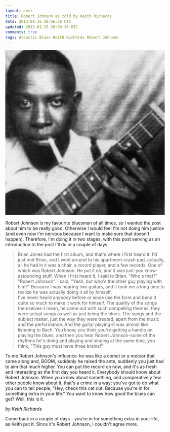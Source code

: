 ```yaml
---           
layout: post
title: Robert Johnson as told by Keith Richards
date: 2013-01-15 20:56:36 UTC
updated: 2013-01-15 20:56:36 UTC
comments: true
tags: Acoustic Blues Keith Richards Robert Johnson
---
```

![](/img/2F20102F042Frobert_johnson2.jpg)


Robert Johnson is my favourite bluesman of all times, so I wanted the post
about him to be really good. Otherwise I would feel I'm not doing him justice
(and even now I'm nervous because I want to make sure that doesn't happen).
Therefore, I'm doing it in two stages, with this post serving as an
introduction to the post I'll do in a couple of days.  
  

> Brian Jones had the first album, and that's where I first heard it. I'd just
met Brian, and I went around to his apartment-crash pad, actually, all he had
in it was a chair, a record player, and a few records. One of which was Robert
Johnson. He put it on, and it was just-you know-astounding stuff. When I first
heard it, I said to Brian, "Who's that?" "Robert Johnson". I said, "Yeah, but
who's the other guy playing with him?" Because I was hearing two guitars, and
it took me a long time to realize he was actually doing it all by himself.  
I've never heard anybody before or since use the form and bend it quite so
much to make it work for himself. The quality of the songs themselves-I mean,
he came out with such compelling themes, they were actual songs as well as
just being the blues. The songs and the subject matter, just the way they were
treated, apart from the music and the performance. And the guitar playing-it
was almost like listening to Bach. You know, you think you're getting a handle
on playing the blues, and then you hear Robert Johnson-some of the rhythms
he's doing and playing and singing at the same time, you think, "This guy must
have three brains!"

  

>  
To me Robert Johnson's influence-he was like a comet or a meteor that came
along and, BOOM, suddenly he raised the ante, suddenly you just had to aim
that much higher. You can put the record on now, and it's as fresh and
interesting as the first day you heard it. Everybody should know about Robert
Johnson. When you know about something, and comperatively few other people
know about it, that's a crime in a way; you've got to do what you can to tell
people, "Hey, check this cat out. Because you're in for something extra in
your life." You want to know how good the blues can get? Well, this is it.

  
_by Keith Richards_  
  
 Come back in a couple of days - you're in for something extra in your life,
as Keith put it. Since it's Robert Johnson, I couldn't agree more.  
  

